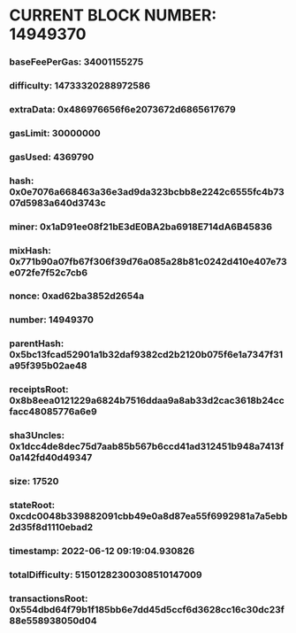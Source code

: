 # CURRENT BLOCK NUMBER: 14949370

### baseFeePerGas: 34001155275
### difficulty: 14733320288972586
### extraData: 0x486976656f6e2073672d6865617679
### gasLimit: 30000000
### gasUsed: 4369790
### hash: 0x0e7076a668463a36e3ad9da323bcbb8e2242c6555fc4b7307d5983a640d3743c
### miner: 0x1aD91ee08f21bE3dE0BA2ba6918E714dA6B45836
### mixHash: 0x771b90a07fb67f306f39d76a085a28b81c0242d410e407e73e072fe7f52c7cb6
### nonce: 0xad62ba3852d2654a
### number: 14949370
### parentHash: 0x5bc13fcad52901a1b32daf9382cd2b2120b075f6e1a7347f31a95f395b02ae48
### receiptsRoot: 0x8b8eea0121229a6824b7516ddaa9a8ab33d2cac3618b24ccfacc48085776a6e9
### sha3Uncles: 0x1dcc4de8dec75d7aab85b567b6ccd41ad312451b948a7413f0a142fd40d49347
### size: 17520
### stateRoot: 0xcdc0048b339882091cbb49e0a8d87ea55f6992981a7a5ebb2d35f8d1110ebad2
### timestamp: 2022-06-12 09:19:04.930826
### totalDifficulty: 51501282300308510147009
### transactionsRoot: 0x554dbd64f79b1f185bb6e7dd45d5ccf6d3628cc16c30dc23f88e558938050d04
